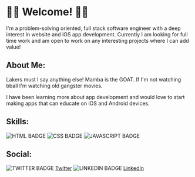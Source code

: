 # 👋🏾 Welcome! 👋🏾


I'm a problem-solving oriented, full stack software engineer with a deep interest in website and iOS app development. Currently I am looking for full time work and am open to work on any interesting projects where I can add value!

## About Me:
Lakers must I say anything else! Mamba is the GOAT. If I'm not watching bball I'm watching old gangster movies. 

I have been learning more about app development and would love to start making apps that can educate on iOS and Android devices.

## Skills: 

![HTML BADGE](https://img.shields.io/static/v1?label=|&message=HTML&color=3c7f5d&style=plastic&logo=html5)
![CSS BADGE](https://img.shields.io/static/v1?label=|&message=CSS&color=3c7f5d&style=plastic&logo=css3)
![JAVASCRIPT BADGE](https://img.shields.io/static/v1?label=|&message=JAVASCRIPT&color=3c7f5d&style=plastic&logo=javascript)


## Social:
![TWITTER BADGE](https://img.shields.io/static/v1?label=|&message=TWITTER&color=3c7f5d&style=plastic&logo=twitter)
<a href="https://twitter.com/hardsoftware93">Twitter</a>
![LINKEDIN BADGE](https://img.shields.io/static/v1?label=|&message=LINKEDIN&color=3c7f5d&style=plastic&logo=linkedin)
<a href="https://linkedin.com/in/hakeem-s">LinkedIn</a>
<!--
**hardsoftware93/hardsoftware93** is a ✨ _special_ ✨ repository because its `README.md` (this file) appears on your GitHub profile.


-->
